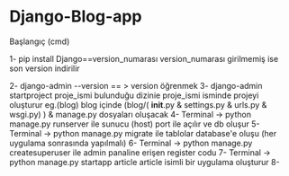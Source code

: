 ﻿# Django-Blog-app
 
 Başlangıç (cmd)
 
1- pip install Django==version_numarası    version_numarası girilmemiş ise son version indirilir

2- django-admin --version   == > version öğrenmek
3- django-admin startproject proje_ismi     bulunduğu dizinie proje_ismi isminde projeyi oluşturur eg.(blog)
blog içinde (blog/( __init__.py & settings.py & urls.py & wsgi.py) ) & manage.py dosyaları oluşacak
4- Terminal ->  python manage.py runserver ile sunucu (host) port ile açılır ve db oluşur
5- Terminal ->  python manage.py migrate   ile tablolar database'e oluşu (her uygulama sonrasında yapılmalı)
6- Terminal ->  python manage.py createsuperuser ile admin panaline erişen register codu
7- Terminal ->  python manage.py startapp article       article isimli bir uygulama oluşturur
8- 
